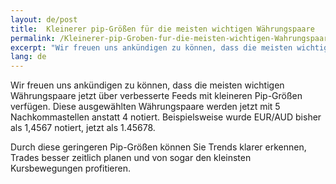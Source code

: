 ```yaml
---
layout: de/post
title:  Kleinerer pip-Größen für die meisten wichtigen Währungspaare
permalink: /Kleinerer-pip-Groben-fur-die-meisten-wichtigen-Wahrungspaare/
excerpt: "Wir freuen uns ankündigen zu können, dass die meisten wichtigen Währungspaare jetzt über verbesserte Feeds mit kleineren Pip-Größen verfügen. Diese ausgewählten Währungspaare werden jetzt mit 5 Nachkommastellen anstatt..."
lang: de
---
```


Wir freuen uns ankündigen zu können, dass die meisten wichtigen Währungspaare jetzt über verbesserte Feeds mit kleineren Pip-Größen verfügen. Diese ausgewählten Währungspaare werden jetzt mit 5 Nachkommastellen anstatt 4 notiert. Beispielsweise wurde EUR/AUD bisher als 1,4567 notiert, jetzt als 1.45678.

Durch diese geringeren Pip-Größen können Sie Trends klarer erkennen, Trades besser zeitlich planen und von sogar den kleinsten Kursbewegungen profitieren.
